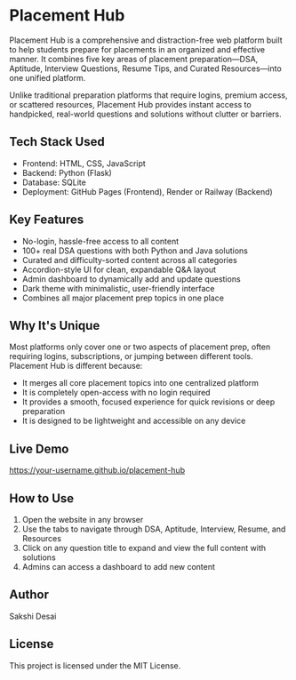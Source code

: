 # Placement Hub

Placement Hub is a comprehensive and distraction-free web platform built to help students prepare for placements in an organized and effective manner. It combines five key areas of placement preparation—DSA, Aptitude, Interview Questions, Resume Tips, and Curated Resources—into one unified platform.

Unlike traditional preparation platforms that require logins, premium access, or scattered resources, Placement Hub provides instant access to handpicked, real-world questions and solutions without clutter or barriers.

## Tech Stack Used

- Frontend: HTML, CSS, JavaScript
- Backend: Python (Flask)
- Database: SQLite
- Deployment: GitHub Pages (Frontend), Render or Railway (Backend)

## Key Features

- No-login, hassle-free access to all content
- 100+ real DSA questions with both Python and Java solutions
- Curated and difficulty-sorted content across all categories
- Accordion-style UI for clean, expandable Q&A layout
- Admin dashboard to dynamically add and update questions
- Dark theme with minimalistic, user-friendly interface
- Combines all major placement prep topics in one place

## Why It's Unique

Most platforms only cover one or two aspects of placement prep, often requiring logins, subscriptions, or jumping between different tools. Placement Hub is different because:

- It merges all core placement topics into one centralized platform
- It is completely open-access with no login required
- It provides a smooth, focused experience for quick revisions or deep preparation
- It is designed to be lightweight and accessible on any device

## Live Demo

https://your-username.github.io/placement-hub

## How to Use

1. Open the website in any browser
2. Use the tabs to navigate through DSA, Aptitude, Interview, Resume, and Resources
3. Click on any question title to expand and view the full content with solutions
4. Admins can access a dashboard to add new content

## Author

Sakshi Desai  

## License

This project is licensed under the MIT License.
